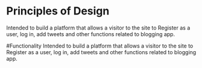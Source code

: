 # Principles of Design
 Intended to build a  platform that allows a visitor to the site to Register as a user, log in, add tweets
 and other functions related to blogging app.
 
 
 #Functionality
 Intended to build a  platform that allows a visitor to the site to Register as a user, log in, add tweets
 and other functions related to blogging app.
 
